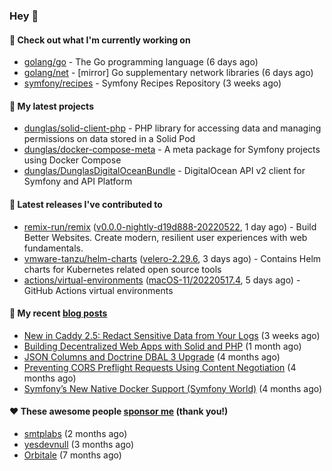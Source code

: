 ### Hey 👋

#### 👷 Check out what I'm currently working on

- [golang/go](https://github.com/golang/go) - The Go programming language (6 days ago)
- [golang/net](https://github.com/golang/net) - [mirror] Go supplementary network libraries (6 days ago)
- [symfony/recipes](https://github.com/symfony/recipes) - Symfony Recipes Repository (3 weeks ago)

#### 🌱 My latest projects

- [dunglas/solid-client-php](https://github.com/dunglas/solid-client-php) - PHP library for accessing data and managing permissions on data stored in a Solid Pod
- [dunglas/docker-compose-meta](https://github.com/dunglas/docker-compose-meta) - A meta package for Symfony projects using Docker Compose
- [dunglas/DunglasDigitalOceanBundle](https://github.com/dunglas/DunglasDigitalOceanBundle) - DigitalOcean API v2 client for Symfony and API Platform

#### 🔭 Latest releases I've contributed to

- [remix-run/remix](https://github.com/remix-run/remix) ([v0.0.0-nightly-d19d888-20220522](https://github.com/remix-run/remix/releases/tag/v0.0.0-nightly-d19d888-20220522), 1 day ago) - Build Better Websites. Create modern, resilient user experiences with web fundamentals.
- [vmware-tanzu/helm-charts](https://github.com/vmware-tanzu/helm-charts) ([velero-2.29.6](https://github.com/vmware-tanzu/helm-charts/releases/tag/velero-2.29.6), 3 days ago) - Contains Helm charts for Kubernetes related open source tools
- [actions/virtual-environments](https://github.com/actions/virtual-environments) ([macOS-11/20220517.4](https://github.com/actions/virtual-environments/releases/tag/macOS-11%2F20220517.4), 5 days ago) - GitHub Actions virtual environments

#### 📜 My recent [blog posts](https://dunglas.fr)

- [New in Caddy 2.5: Redact Sensitive Data from Your Logs](https://dunglas.fr/2022/04/caddy-logging-security-improvements/) (3 weeks ago)
- [Building Decentralized Web Apps with Solid and PHP](https://dunglas.fr/2022/04/building-decentralized-web-apps-with-solid-and-php/) (1 month ago)
- [JSON Columns and Doctrine DBAL 3 Upgrade](https://dunglas.fr/2022/01/json-columns-and-doctrine-dbal-3-upgrade/) (4 months ago)
- [Preventing CORS Preflight Requests Using Content Negotiation](https://dunglas.fr/2022/01/preventing-cors-preflight-requests-using-content-negotiation/) (4 months ago)
- [Symfony’s New Native Docker Support (Symfony World)](https://dunglas.fr/2021/12/symfonys-new-native-docker-support-symfony-world/) (4 months ago)

#### ❤️ These awesome people [sponsor me](https://github.com/sponsors/dunglas) (thank you!)

- [smtplabs](https://github.com/smtplabs) (2 months ago)
- [yesdevnull](https://github.com/yesdevnull) (3 months ago)
- [Orbitale](https://github.com/Orbitale) (7 months ago)
